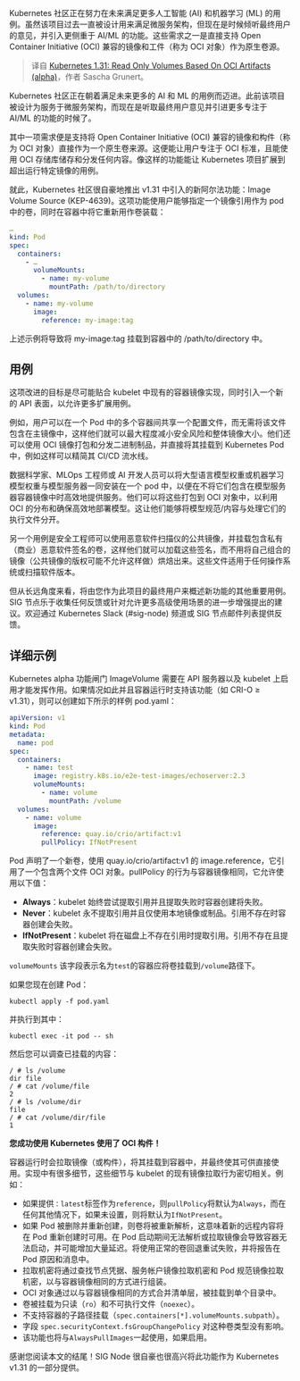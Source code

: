 
<!--
title: Kubernetes 1.31：基于OCI工件的只读卷（alpha）
cover: ./cover.png
-->

Kubernetes 社区正在努力在未来满足更多人工智能 (AI) 和机器学习 (ML) 的用例。虽然该项目过去一直被设计用来满足微服务架构，但现在是时候倾听最终用户的意见，并引入更侧重于 AI/ML 的功能。这些需求之一是直接支持 Open Container Initiative (OCI) 兼容的镜像和工件（称为 OCI 对象）作为原生卷源。

> 译自 [Kubernetes 1.31: Read Only Volumes Based On OCI Artifacts (alpha)](https://kubernetes.io/blog/2024/08/16/kubernetes-1-31-image-volume-source/)，作者 Sascha Grunert。

Kubernetes 社区正在朝着满足未来更多的 AI 和 ML 的用例而迈进。此前该项目被设计为服务于微服务架构，而现在是听取最终用户意见并引进更多专注于 AI/ML 的功能的时候了。

其中一项需求便是支持将 Open Container Initiative (OCI) 兼容的镜像和构件（称为 OCI 对象）直接作为一个原生卷来源。这便能让用户专注于 OCI 标准，且能使用 OCI 存储库储存和分发任何内容。像这样的功能能让 Kubernetes 项目扩展到超出运行特定镜像的用例。

就此，Kubernetes 社区很自豪地推出 v1.31 中引入的新阿尔法功能：Image Volume Source (KEP-4639)。这项功能使用户能够指定一个镜像引用作为 pod 中的卷，同时在容器中将它重新用作卷装载：

```yaml
…
kind: Pod
spec:
  containers:
    - …
      volumeMounts:
        - name: my-volume
          mountPath: /path/to/directory
  volumes:
    - name: my-volume
      image:
        reference: my-image:tag
```

上述示例将导致将 my-image:tag 挂载到容器中的 /path/to/directory 中。

## 用例

这项改进的目标是尽可能贴合 kubelet 中现有的容器镜像实现，同时引入一个新的 API 表面，以允许更多扩展用例。

例如，用户可以在一个 Pod 中的多个容器间共享一个配置文件，而无需将该文件包含在主镜像中，这样他们就可以最大程度减小安全风险和整体镜像大小。他们还可以使用 OCI 镜像打包和分发二进制制品，并直接将其挂载到 Kubernetes Pod 中，例如这样可以精简其 CI/CD 流水线。

数据科学家、MLOps 工程师或 AI 开发人员可以将大型语言模型权重或机器学习模型权重与模型服务器一同安装在一个 pod 中，以便在不将它们包含在模型服务器容器镜像中时高效地提供服务。他们可以将这些打包到 OCI 对象中，以利用 OCI 的分布和确保高效地部署模型。这让他们能够将模型规范/内容与处理它们的执行文件分开。

另一个用例是安全工程师可以使用恶意软件扫描仪的公共镜像，并挂载包含私有（商业）恶意软件签名的卷，这样他们就可以加载这些签名，而不用将自己组合的镜像（公共镜像的版权可能不允许这样做）烘焙出来。这些文件适用于任何操作系统或扫描软件版本。

但从长远角度来看，将由您作为此项目的最终用户来概述新功能的其他重要用例。SIG 节点乐于收集任何反馈或针对允许更多高级使用场景的进一步增强提出的建议。欢迎通过 Kubernetes Slack (#sig-node) 频道或 SIG 节点邮件列表提供反馈。

## 详细示例

Kubernetes alpha 功能闸门 ImageVolume 需要在 API 服务器以及 kubelet 上启用才能发挥作用。如果情况如此并且容器运行时支持该功能（如 CRI-O ≥ v1.31），则可以创建如下所示的样例 pod.yaml：

```yaml
apiVersion: v1
kind: Pod
metadata:
  name: pod
spec:
  containers:
    - name: test
      image: registry.k8s.io/e2e-test-images/echoserver:2.3
      volumeMounts:
        - name: volume
          mountPath: /volume
  volumes:
    - name: volume
      image:
        reference: quay.io/crio/artifact:v1
        pullPolicy: IfNotPresent
```

Pod 声明了一个新卷，使用 quay.io/crio/artifact:v1 的 image.reference，它引用了一个包含两个文件 OCI 对象。pullPolicy 的行为与容器镜像相同，它允许使用以下值：

- **Always**：kubelet 始终尝试提取引用并且提取失败时容器创建将失败。
- **Never**：kubelet 永不提取引用并且仅使用本地镜像或制品。引用不存在时容器创建会失败。
- **IfNotPresent**：kubelet 将在磁盘上不存在引用时提取引用。引用不存在且提取失败时容器创建会失败。

`volumeMounts` 该字段表示名为`test`的容器应将卷挂载到`/volume`路径下。

如果您现在创建 Pod：

```
kubectl apply -f pod.yaml
```
并执行到其中：

```
kubectl exec -it pod -- sh
```
然后您可以调查已挂载的内容：

```
/ # ls /volume
dir file
/ # cat /volume/file
2
/ # ls /volume/dir
file
/ # cat /volume/dir/file
1
```

**您成功使用 Kubernetes 使用了 OCI 构件！**

容器运行时会拉取镜像（或构件），将其挂载到容器中，并最终使其可供直接使用。实现中有很多细节，这些细节与 kubelet 的现有镜像拉取行为密切相关。例如：

- 如果提供`：latest`标签作为`reference`，则`pullPolicy`将默认为`Always`，而在任何其他情况下，如果未设置，则将默认为`IfNotPresent`。
- 如果 Pod 被删除并重新创建，则卷将被重新解析，这意味着新的远程内容将在 Pod 重新创建时可用。在 Pod 启动期间无法解析或拉取镜像会导致容器无法启动，并可能增加大量延迟。将使用正常的卷回退重试失败，并将报告在 Pod 原因和消息中。
- 拉取机密将通过查找节点凭据、服务帐户镜像拉取机密和 Pod 规范镜像拉取机密，以与容器镜像相同的方式进行组装。
- OCI 对象通过以与容器镜像相同的方式合并清单层，被挂载到单个目录中。
- 卷被挂载为只读（`ro`）和不可执行文件（`noexec`）。
- 不支持容器的子路径挂载（`spec.containers[*].volumeMounts.subpath`）。
- 字段 `spec.securityContext.fsGroupChangePolicy` 对这种卷类型没有影响。
- 该功能也将与`AlwaysPullImages`一起使用，如果启用。

感谢您阅读本文的结尾！SIG Node 很自豪也很高兴将此功能作为 Kubernetes v1.31 的一部分提供。
